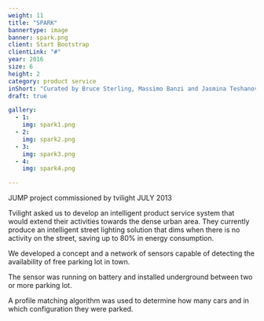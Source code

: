 ```yaml
---
weight: 11
title: "SPARK"
bannertype: image
banner: spark.png
client: Start Bootstrap
clientLink: "#"
year: 2016
size: 6
height: 2
category: product service
inShort: "Curated by Bruce Sterling, Massimo Banzi and Jasmina Teshanovich, ['Casa Jasmina'](http://casajasmina.arduino.cc) is an ongoing pilot project in the business space of domestic electronic networking, or, “the Internet of Things in the Home.” The goal was to integrate traditional Italian skills in furniture and interior design with emergent skills in Italian open-source electronics."
draft: true

gallery:
  - 1:
    img: spark1.png
  - 2:
    img: spark2.png
  - 3:
    img: spark3.png
  - 4:
    img: spark4.png

---
```

JUMP project commissioned by tvilight JULY 2013

Tvilight asked us to develop an intelligent product service system that would extend their activities towards the dense urban area. They currently produce an intelligent street lighting solution that dims when there is no activity on the street, saving up to 80% in energy consumption.

We developed a concept and a network of sensors capable of detecting the availability of free parking lot in town.

The sensor was running on battery and installed underground between two or more parking lot.

A profile matching algorithm was used to determine how many cars and in which configuration they were parked.
